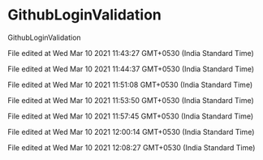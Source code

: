 # GithubLoginValidation
GithubLoginValidation
 
File edited at Wed Mar 10 2021 11:43:27 GMT+0530 (India Standard Time)
 
File edited at Wed Mar 10 2021 11:44:37 GMT+0530 (India Standard Time)
 
File edited at Wed Mar 10 2021 11:51:08 GMT+0530 (India Standard Time)
 
File edited at Wed Mar 10 2021 11:53:50 GMT+0530 (India Standard Time)
 
File edited at Wed Mar 10 2021 11:57:45 GMT+0530 (India Standard Time)
 
File edited at Wed Mar 10 2021 12:00:14 GMT+0530 (India Standard Time)
 
File edited at Wed Mar 10 2021 12:08:27 GMT+0530 (India Standard Time)
